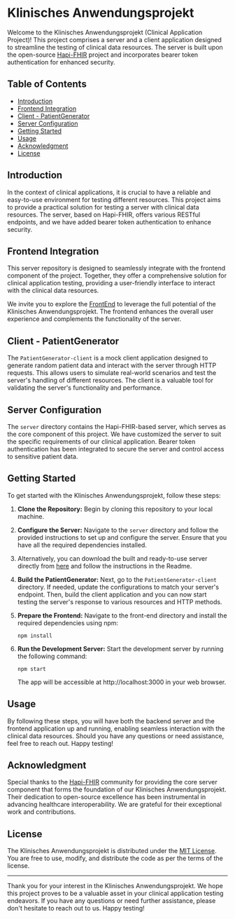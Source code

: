 # Klinisches Anwendungsprojekt

Welcome to the Klinisches Anwendungsprojekt (Clinical Application Project)! This project comprises a server and a client application designed to streamline the testing of clinical data resources. The server is built upon the open-source [Hapi-FHIR](https://hapifhir.io/) project and incorporates bearer token authentication for enhanced security.

## Table of Contents

- [Introduction](#introduction)
- [Frontend Integration](frontend-integration)
- [Client - PatientGenerator](#client---patientgenerator)
- [Server Configuration](#server-configuration)
- [Getting Started](#getting-started)
- [Usage](#usage)
- [Acknowledgment](#acknowledgment)
- [License](#license)

## Introduction

In the context of clinical applications, it is crucial to have a reliable and easy-to-use environment for testing different resources. This project aims to provide a practical solution for testing a server with clinical data resources. The server, based on Hapi-FHIR, offers various RESTful endpoints, and we have added bearer token authentication to enhance security.

## Frontend Integration

This server repository is designed to seamlessly integrate with the frontend component of the project. Together, they offer a comprehensive solution for clinical application testing, providing a user-friendly interface to interact with the clinical data resources.

We invite you to explore the [FrontEnd](https://github.com/GravityDarkLab/Clinical-Application-Project/tree/main/Front-end) to leverage the full potential of the Klinisches Anwendungsprojekt. The frontend enhances the overall user experience and complements the functionality of the server.

## Client - PatientGenerator

The `PatientGenerator-client` is a mock client application designed to generate random patient data and interact with the server through HTTP requests. This allows users to simulate real-world scenarios and test the server's handling of different resources. The client is a valuable tool for validating the server's functionality and performance.

## Server Configuration

The `server` directory contains the Hapi-FHIR-based server, which serves as the core component of this project. We have customized the server to suit the specific requirements of our clinical application. Bearer token authentication has been integrated to secure the server and control access to sensitive patient data.

## Getting Started

To get started with the Klinisches Anwendungsprojekt, follow these steps:

1. **Clone the Repository:** Begin by cloning this repository to your local machine.

2. **Configure the Server:** Navigate to the `server` directory and follow the provided instructions to set up and configure the server. Ensure that you have all the required dependencies installed.

3. Alternatively, you can download the built and ready-to-use server directly from [here](https://drive.google.com/drive/folders/1pery1-VEiU5qInV35zOIW4Vb3jjmPfdU?usp=drive_link) and follow the instructions in the Readme.

4. **Build the PatientGenerator:** Next, go to the `PatientGenerator-client` directory. If needed, update the configurations to match your server's endpoint. Then, build the client application and you can now start testing the server's response to various resources and HTTP methods.

5. **Prepare the Frontend:** Navigate to the front-end directory and install the required dependencies using npm:
   ```
   npm install
   ```

7. **Run the Development Server:** Start the development server by running the following command:
   ```
   npm start
   ```
   The app will be accessible at http://localhost:3000 in your web browser.

## Usage

By following these steps, you will have both the backend server and the frontend application up and running, enabling seamless interaction with the clinical data resources. Should you have any questions or need assistance, feel free to reach out. Happy testing!

## Acknowledgment

Special thanks to the [Hapi-FHIR](https://github.com/hapifhir/hapi-fhir-jpaserver-starter) community for providing the core server component that forms the foundation of our Klinisches Anwendungsprojekt. Their dedication to open-source excellence has been instrumental in advancing healthcare interoperability. We are grateful for their exceptional work and contributions.

## License

The Klinisches Anwendungsprojekt is distributed under the [MIT License](LICENSE). You are free to use, modify, and distribute the code as per the terms of the license.

---

Thank you for your interest in the Klinisches Anwendungsprojekt. We hope this project proves to be a valuable asset in your clinical application testing endeavors. If you have any questions or need further assistance, please don't hesitate to reach out to us. Happy testing!
